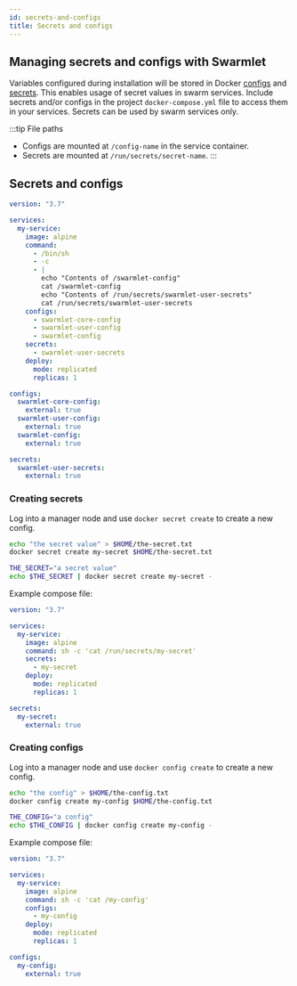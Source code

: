 ```yaml
---
id: secrets-and-configs
title: Secrets and configs
---
```


## Managing secrets and configs with Swarmlet

Variables configured during installation will be stored in Docker [configs](https://docs.docker.com/engine/swarm/configs/) and [secrets](https://docs.docker.com/engine/swarm/secrets/). This enables usage of secret values in swarm services. Include secrets and/or configs in the project `docker-compose.yml` file to access them in your services. Secrets can be used by swarm services only.

:::tip File paths

- Configs are mounted at `/config-name` in the service container.
- Secrets are mounted at `/run/secrets/secret-name`.
:::

## Secrets and configs

```yml
version: "3.7"

services:
  my-service:
    image: alpine
    command:
      - /bin/sh
      - -c
      - |
        echo "Contents of /swarmlet-config"
        cat /swarmlet-config
        echo "Contents of /run/secrets/swarmlet-user-secrets"
        cat /run/secrets/swarmlet-user-secrets
    configs:
      - swarmlet-core-config
      - swarmlet-user-config
      - swarmlet-config
    secrets:
      - swarmlet-user-secrets
    deploy:
      mode: replicated
      replicas: 1

configs:
  swarmlet-core-config:
    external: true
  swarmlet-user-config:
    external: true
  swarmlet-config:
    external: true

secrets:
  swarmlet-user-secrets:
    external: true
```

### Creating secrets

Log into a manager node and use `docker secret create` to create a new config.

```bash
echo "the secret value" > $HOME/the-secret.txt
docker secret create my-secret $HOME/the-secret.txt

THE_SECRET="a secret value"
echo $THE_SECRET | docker secret create my-secret -
```

Example compose file:

```yml
version: "3.7"

services:
  my-service:
    image: alpine
    command: sh -c 'cat /run/secrets/my-secret'
    secrets:
      - my-secret
    deploy:
      mode: replicated
      replicas: 1

secrets:
  my-secret:
    external: true
```

### Creating configs

Log into a manager node and use `docker config create` to create a new config.

```bash
echo "the config" > $HOME/the-config.txt
docker config create my-config $HOME/the-config.txt

THE_CONFIG="a config"
echo $THE_CONFIG | docker config create my-config -
```

Example compose file:

```yml
version: "3.7"

services:
  my-service:
    image: alpine
    command: sh -c 'cat /my-config'
    configs:
      - my-config
    deploy:
      mode: replicated
      replicas: 1

configs:
  my-config:
    external: true
```
